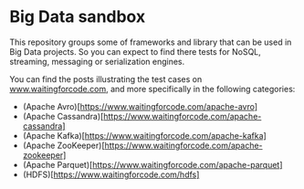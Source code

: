 # Big Data sandbox
This repository groups some of frameworks and library that can be used in Big Data projects. So you can expect to find there 
tests for NoSQL, streaming, messaging or serialization engines.

You can find the posts illustrating the test cases on www.waitingforcode.com, and more specifically in the following categories:
* (Apache Avro)[https://www.waitingforcode.com/apache-avro]
* (Apache Cassandra)[https://www.waitingforcode.com/apache-cassandra]
* (Apache Kafka)[https://www.waitingforcode.com/apache-kafka]
* (Apache ZooKeeper)[https://www.waitingforcode.com/apache-zookeeper]
* (Apache Parquet)[https://www.waitingforcode.com/apache-parquet]
* (HDFS)[https://www.waitingforcode.com/hdfs]
